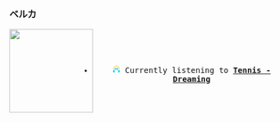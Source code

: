 ### ベルカ
<div align="center">
<kbd>
<a href="https://www.youtube.com/results?search_query=Tennis+Dreaming" target="_blank">
    <img align="left" width="150" height="150" src="https:&#x2F;&#x2F;lastfm.freetls.fastly.net&#x2F;i&#x2F;u&#x2F;174s&#x2F;1dcb5ec68b2d47a7a29d2e75c20579a7.png">
</a>
</br></br></br>
<ul><li>
<p align="center"><img height="14" width="14" src="assets/listening.png"> Currently listening to <b><a href="https://www.youtube.com/results?search_query=Tennis+Dreaming" target="_blank">Tennis - Dreaming</a> </b></p>
</li></ul>
</kbd>
</div>